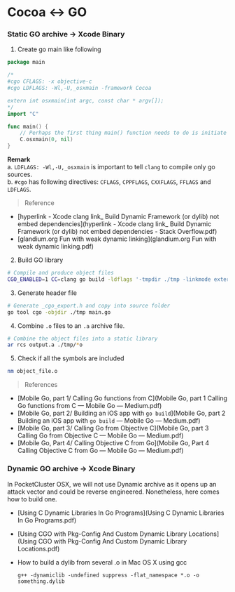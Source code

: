 # Cocoa <-> GO

### Static GO archive -> Xcode Binary

1. Create go main like following

  ```go
  package main
  
  /*
  #cgo CFLAGS: -x objective-c
  #cgo LDFLAGS: -Wl,-U,_osxmain -framework Cocoa
  
  extern int osxmain(int argc, const char * argv[]);
  */
  import "C"
  
  func main() {
      // Perhaps the first thing main() function needs to do is initiate OSX main
      C.osxmain(0, nil)
  }
  
  ```
  
  **Remark**  
  a. `LDFLAGS: -Wl,-U,_osxmain` is important to tell `clang` to compile only go sources.  
  b. `#cgo` has following directives: `CFLAGS`, `CPPFLAGS`, `CXXFLAGS`, `FFLAGS` and `LDFLAGS`.  
  
  > Reference

  - [hyperlink - Xcode clang link_ Build Dynamic Framework (or dylib) not embed dependencies](hyperlink - Xcode clang link_ Build Dynamic Framework (or dylib) not embed dependencies - Stack Overflow.pdf)
  - [glandium.org Fun with weak dynamic linking](glandium.org Fun with weak dynamic linking.pdf)

2. Build GO library

  ```sh
# Compile and produce object files
CGO_ENABLED=1 CC=clang go build -ldflags '-tmpdir ./tmp -linkmode external' ./...
```

3. Generate header file

  ```sh
# Generate _cgo_export.h and copy into source folder
go tool cgo -objdir ./tmp main.go
```

4. Combine `.o` files to an `.a` archive file.

  ```sh
# Combine the object files into a static library
ar rcs output.a ./tmp/*o  
```

5. Check if all the symbols are included

  ```sh
nm object_file.o
```
> References

- [Mobile Go, part 1/ Calling Go functions from C](Mobile Go, part 1 Calling Go functions from C — Mobile Go — Medium.pdf)
- [Mobile Go, part 2/ Building an iOS app with `go build`](Mobile Go, part 2 Building an iOS app with `go build` — Mobile Go — Medium.pdf)
- [Mobile Go, part 3/ Calling Go from Objective C](Mobile Go, part 3 Calling Go from Objective C — Mobile Go — Medium.pdf)
- [Mobile Go, Part 4/ Calling Objective C from Go](Mobile Go, Part 4 Calling Objective C from Go — Mobile Go — Medium.pdf)


### Dynamic GO archive -> Xcode Binary

In PocketCluster OSX, we will not use Dynamic archive as it opens up an attack vector and could be reverse engineered. Nonetheless, here comes how to build one.

- [Using C Dynamic Libraries In Go Programs](Using C Dynamic Libraries In Go Programs.pdf)
- [Using CGO with Pkg-Config And Custom Dynamic Library Locations](Using CGO with Pkg-Config And Custom Dynamic Library Locations.pdf)
- How to build a dylib from several .o in Mac OS X using gcc

  ```
  g++ -dynamiclib -undefined suppress -flat_namespace *.o -o something.dylib
  ```

